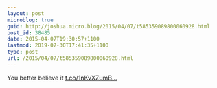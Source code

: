 ```yaml
---
layout: post
microblog: true
guid: http://joshua.micro.blog/2015/04/07/t585359089800060928.html
post_id: 38485
date: 2015-04-07T19:30:57+1100
lastmod: 2019-07-30T17:41:35+1100
type: post
url: /2015/04/07/t585359089800060928.html
---
```

You better believe it [t.co/1nKvXZumB...](https://t.co/1nKvXZumBS)
